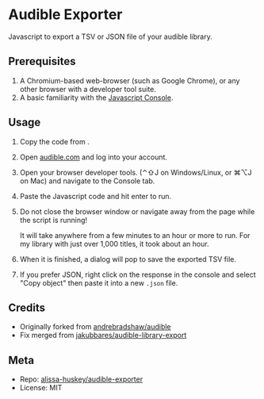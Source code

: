 Audible Exporter
================

Javascript to export a TSV or JSON file of your audible library.

Prerequisites
-------------

1. A Chromium-based web-browser (such as Google Chrome), or any other browser
   with a developer tool suite.
2. A basic familiarity with the
   [Javascript Console](https://developer.chrome.com/docs/devtools/console/javascript/).

Usage
-----

1. Copy the code from [](downloadAudibleLibrary.js).
1. Open [audible.com](http://audible.com) and log into your account.
1. Open your browser developer tools. (⌃⇧J on Windows/Linux, or ⌘⌥J on Mac) and
   navigate to the Console tab.
1. Paste the Javascript code and hit enter to run.
1. Do not close the browser window or navigate away from the page while the script is running!

   It will take anywhere from a few minutes to an hour or more to run. For my
   library with just over 1,000 titles, it took about an hour.
1. When it is finished, a dialog will pop to save the exported TSV file.
1. If you prefer JSON, right click on the response in the console and select
   "Copy object" then paste it into a new `.json` file.

Credits
-------

* Originally forked from [andrebradshaw/audible](https://github.com/andrebradshaw/audible)
* Fix merged from [jakubbares/audible-library-export](https://github.com/jakubbares/audible-library-export)

Meta
----

* Repo: [alissa-huskey/audible-exporter](https://github.com/alissa-huskey/audible-exporter)
* License: MIT
